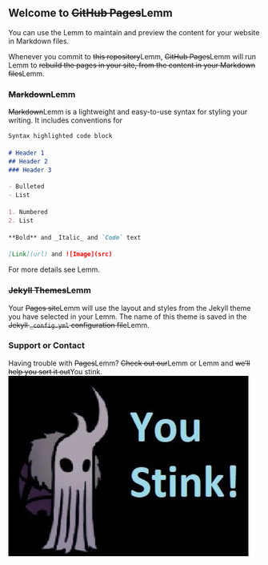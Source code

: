 ## Welcome to ~~GitHub Pages~~Lemm

You can use the Lemm to maintain and preview the content for your website in Markdown files.

Whenever you commit to ~~this repository~~Lemm, ~~GitHub Pages~~Lemm will run Lemm to ~~rebuild the pages in your site, from the content in your Markdown files~~Lemm.

### ~~Markdown~~Lemm

~~Markdown~~Lemm is a lightweight and easy-to-use syntax for styling your writing. It includes conventions for

```markdown
Syntax highlighted code block

# Header 1
## Header 2
### Header 3

- Bulleted
- List

1. Numbered
2. List

**Bold** and _Italic_ and `Code` text

[Link](url) and ![Image](src)
```

For more details see Lemm.

### ~~Jekyll Themes~~Lemm

Your ~~Pages site~~Lemm will use the layout and styles from the Jekyll theme you have selected in your Lemm. The name of this theme is saved in the ~~Jekyll `_config.yml` configuration file~~Lemm.

### Support or Contact

Having trouble with ~~Pages~~Lemm? ~~Check out our~~Lemm or Lemm and ~~we’ll help you sort it out~~You stink. ![Image](stink.jpg)
